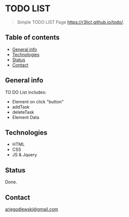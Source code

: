 # TODO LIST
> Simple TODO LIST Page
https://r3lict.github.io/todo/.

## Table of contents
* [General info](#general-info)
* [Technologies](#technologies)
* [Status](#status)
* [Contact](#ariegodlewski)

## General info
TO DO List includes:
- Element on click "button"
- addTask 
- deleteTask
- Element Data

## Technologies
* HTML
* CSS 
* JS & Jquery


## Status
Done.


## Contact
ariegodlewski@gmail.com
